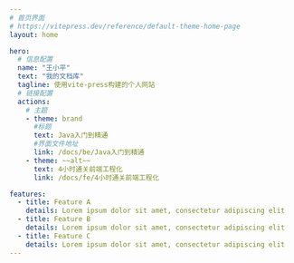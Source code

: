 ```yaml
---
# 首页界面
# https://vitepress.dev/reference/default-theme-home-page
layout: home

hero:
  # 信息配置
  name: "王小平"
  text: "我的文档库"
  tagline: 使用vite-press构建的个人网站
  # 链接配置
  actions:
    # 主题
    - theme: brand
      #标题
      text: Java入门到精通
      #界面文件地址
      link: /docs/be/Java入门到精通
    - theme: ~~alt~~
      text: 4小时通关前端工程化
      link: /docs/fe/4小时通关前端工程化

features:
  - title: Feature A
    details: Lorem ipsum dolor sit amet, consectetur adipiscing elit
  - title: Feature B
    details: Lorem ipsum dolor sit amet, consectetur adipiscing elit
  - title: Feature C
    details: Lorem ipsum dolor sit amet, consectetur adipiscing elit
---
```


